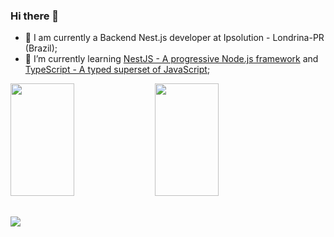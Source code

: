 ### Hi there 👋

<!--
**GuilhermeHS2/GuilhermeHS2** is a ✨ _special_ ✨ repository because its `README.md` (this file) appears on your GitHub profile.
-->

- 🔭 I am currently a Backend Nest.js developer at Ipsolution - Londrina-PR (Brazil);
- 🌱 I’m currently learning [NestJS - A progressive Node.js framework](https://nestjs.com/) and [TypeScript - A typed superset of JavaScript](https://www.typescriptlang.org/);

<div>
  <img height="180em" width="45%" src="https://github-readme-stats.vercel.app/api?username=GuilhermeHS2&show_icons=true">
  <img height="180em" width="45%" src="https://github-readme-stats.vercel.app/api/top-langs/?username=GuilhermeHS2&layout=compact">
</div>
  
  ##
 
<div> 
 <a href="www.linkedin.com/in/guilhermehs2/" target="_blank"><img src="https://img.shields.io/badge/-LinkedIn-%230077B5?style=for-the-badge&logo=linkedin&logoColor=white" target="_blank"></a>
</div>
